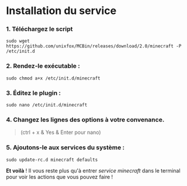 # Installation du service

### 1. Téléchargez le script
    sudo wget https://github.com/unixfox/MCBin/releases/download/2.0/minecraft -P /etc/init.d

### 2. Rendez-le exécutable :
    sudo chmod a+x /etc/init.d/minecraft

### 3. Éditez le plugin :
    sudo nano /etc/init.d/minecraft
### 4. Changez les lignes des options à votre convenance.
>(ctrl + x & Yes & Enter pour nano)
### 5. Ajoutons-le aux services du système :
    sudo update-rc.d minecraft defaults

**Et voilà** ! Il vous reste plus qu'à entrer *service minecraft* dans le terminal pour voir les actions que vous pouvez faire !